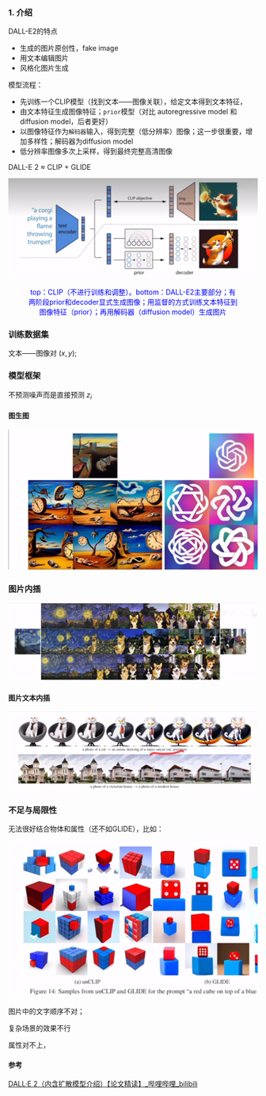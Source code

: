 ### 1. 介绍

DALL-E2的特点

- 生成的图片原创性，fake image
- 用文本编辑图片
- 风格化图片生成

模型流程：

- 先训练一个CLIP模型（找到文本——图像关联），给定文本得到文本特征，
- 由文本特征生成图像特征；`prior`模型（对比 autoregressive model 和diffusion model，后者更好）
- 以图像特征作为`解码器`输入，得到完整（低分辨率）图像；这一步很重要，增加多样性；解码器为diffusion model
- 低分辨率图像多次上采样，得到最终完整高清图像

DALL-E 2 $\approx$ CLIP + GLIDE

![image-20230412192328177](./imags/image-20230412192328177.png)

<figure align="center"> <font color="#0000FF">top：CLIP（不进行训练和调整）。bottom：DALL-E2主要部分；有两阶段prior和decoder显式生成图像；用监督的方式训练文本特征到图像特征（prior）；再用解码器（diffusion model）生成图片</font> </figure>

  

### 训练数据集

文本——图像对 $(x,y)$;

### 模型框架

不预测噪声而是直接预测 $z_i$

#### 图生图

![image-20230412210955042](./imags/image-20230412210955042.png)

### 图片内插

![image-20230412211151141](./imags/image-20230412211151141.png)

#### 图片文本内插

![image-20230412211248428](./imags/image-20230412211248428.png)

### 不足与局限性

无法很好结合物体和属性（还不如GLIDE），比如：

![image-20230412211541326](./imags/image-20230412211541326.png)

图片中的文字顺序不对；

复杂场景的效果不行

属性对不上，

#### 参考

[DALL·E 2（内含扩散模型介绍）【论文精读】_哔哩哔哩_bilibili](https://www.bilibili.com/video/BV17r4y1u77B/?vd_source=51835ba198b79c5277a5fcadc11bd9ff)